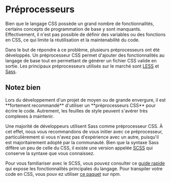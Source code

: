 # Préprocesseurs

Bien que le langage CSS possède un grand nombre de fonctionnalités, certains concepts de programmation de
base y sont manquants. Effectivement, il n'est pas possible de définir des variables ou des fonctions en CSS,
ce qui limite la réutilisation et la maintenabilité du code.

Dans le but de répondre à ce problème, plusieurs préprocesseurs ont été développés. Un préprocesseur CSS 
permet d'ajouter des fonctionnalités au langage de base tout en permettant de générer un fichier CSS valide 
en sortie. Les principaux préprocesseurs utilisés sur le marché sont [LESS](http://lesscss.org/) et 
[Sass](http://sass-lang.com/).

<section class="panel warning">
  <div class="title">
    <h2><i class="fa fa-exclamation-circle"></i> Notez bien</h2>
  </div>
  <div class="content">
  <p>
    Lors du développement d'un projet de moyen ou de grande envergure, il est **fortement recommandé**
    d'utiliser un **préprocesseurs CSS** pour écrire le code. Autrement, les feuilles de style peuvent 
    s'avérer très complexes à maintenir.
  </p>
  </div>
</section>

Une majorité de développeurs utilisent Sass comme préprocesseur CSS. À cet effet, nous vous recommandons 
de vous initier avec ce préprocesseur, particulièrement si vous n'avez pas d'expérience avec un autre, 
puisqu'il est majoritairement adopté par la communauté. Bien que la syntaxe Sass diffère un peu de celle 
du CSS, il existe une version appelée [SCSS](http://sass-lang.com/documentation/file.SASS_REFERENCE.html#syntax) 
qui conserve la syntaxe que vous connaissez. 

Pour vous familiariser avec le SCSS, vous pouvez consulter ce [guide rapide](https://sass-lang.com/guide) 
qui expose les fonctionnalités principales du langage. Pour transpiler votre code en CSS, vous pouv ez utiliser
[ce paquet](https://www.npmjs.com/package/sass) sur npm.
